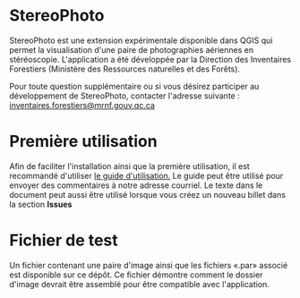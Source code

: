 # StereoPhoto
StereoPhoto est une extension expérimentale disponible dans QGIS qui permet la visualisation d'une paire de photographies aériennes en stéréoscopie.
L'application a été développée par la Direction des Inventaires Forestiers (Ministère des Ressources naturelles et des Forêts).

Pour toute question supplémentaire ou si vous désirez participer au développement de StereoPhoto, contacter l'adresse suivante : inventaires.forestiers@mrnf.gouv.qc.ca 

# Première utilisation 

Afin de faciliter l'installation ainsi que la première utilisation, il est recommandé d'utiliser [le guide d'utilisation.](guideUtilisationStereoPhoto_v0_1_3.pdf) Le guide peut être utilisé pour envoyer des commentaires à notre adresse courriel. Le texte dans le document peut aussi être utilisé lorsque vous créez un nouveau billet dans la section **Issues** 

# Fichier de test

Un fichier contenant une paire d'image ainsi que les fichiers «.par» associé est disponible sur ce dépôt. Ce fichier démontre comment le dossier d'image devrait être assemblé pour être compatible avec l'application. 